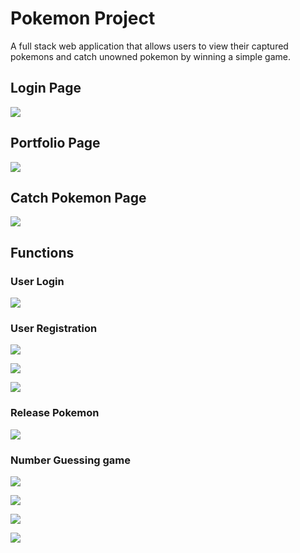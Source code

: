 # Pokemon Project

A full stack web application that allows users to view their captured pokemons and catch unowned pokemon by winning a simple game.

## Login Page
![](docs/login/LoginPage.png)

## Portfolio Page
![](docs/portfolio/Portfolio.png)

## Catch Pokemon Page
![](docs/catchpokemon/CatchPokemon.png)

## Functions

### **User Login**
![](docs/login/PasswordIncorrect.png)

### **User Registration** 
![](docs/login/SignedUp.png)

![](docs/login/PasswordIncorrect.png)

![](docs/login/UsernameExists.png)

### **Release Pokemon**
![](docs/portfolio/ReleasePokemon.png)

### **Number Guessing game**
![](docs/catchpokemon/PokemonAdded.png)

![](docs/catchpokemon/Game.png)

![](docs/catchpokemon/Lose.png)

![](docs/catchpokemon/PokemonNotAdded.png)